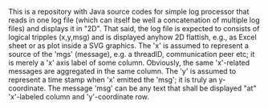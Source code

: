 This is a repository with Java source codes for simple log processor that
reads in one log file (which can itself be well a concatenation of multiple
log files) and displays it in "2D". That said, the log file is expected to
consists of logical tripples (x,y,msg) and is displayed anyhow 2D flattish,
e.g., as Excel sheet or as plot inside a SVG graphics. The 'x' is assumed
to represent a source of the 'mgs' (message), e.g. a threadID,
communication peer etc; it is merely a 'x' axis label of some column.
Obviously, the same 'x'-related messages are aggregated in the same column.
The 'y' is assumed to represent a time stamp when 'x' emitted the 'msg'; it
is truly an y-coordinate. The message 'msg' can be any text that shall be
displayed "at" 'x'-labeled column and 'y'-coordinate row.
